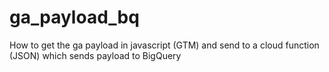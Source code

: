 # ga_payload_bq
How to get the ga payload in javascript (GTM) and send to a cloud function (JSON) which sends payload to BigQuery
